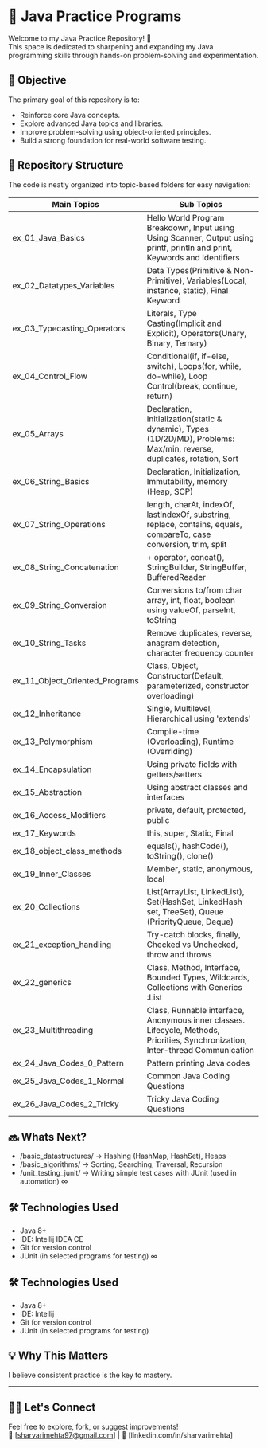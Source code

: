 # 🧠 Java Practice Programs

Welcome to my Java Practice Repository! 🚀  
This space is dedicated to sharpening and expanding my Java programming skills through hands-on problem-solving and experimentation.

## 🎯 Objective

The primary goal of this repository is to:
- Reinforce core Java concepts.
- Explore advanced Java topics and libraries.
- Improve problem-solving using object-oriented principles.
- Build a strong foundation for real-world software testing.

## 📂 Repository Structure

The code is neatly organized into topic-based folders for easy navigation:

| Main Topics                    | Sub Topics                                                                                                                       |
|--------------------------------|----------------------------------------------------------------------------------------------------------------------------------|
| ex_01_Java_Basics              | Hello World Program Breakdown, Input using Using Scanner, Output using printf, println and print, Keywords and Identifiers       |
| ex_02_Datatypes_Variables      | Data Types(Primitive & Non-Primitive), Variables(Local, instance, static), Final Keyword                                         |
| ex_03_Typecasting_Operators    | Literals, Type Casting(Implicit and Explicit), Operators(Unary, Binary, Ternary)                                                 |
| ex_04_Control_Flow             | Conditional(if, if-else, switch), Loops(for, while, do-while), Loop Control(break, continue, return)                             |
| ex_05_Arrays                   | Declaration, Initialization(static & dynamic), Types (1D/2D/MD), Problems: Max/min, reverse, duplicates, rotation, Sort          |
| ex_06_String_Basics            | Declaration, Initialization, Immutability, memory (Heap, SCP)                                                                    |
| ex_07_String_Operations        | length, charAt, indexOf, lastIndexOf, substring, replace, contains, equals, compareTo, case conversion, trim, split              |
| ex_08_String_Concatenation     | + operator, concat(), StringBuilder, StringBuffer, BufferedReader                                                                |
| ex_09_String_Conversion        | Conversions to/from char array, int, float, boolean using valueOf, parseInt, toString                                            |
| ex_10_String_Tasks             | Remove duplicates, reverse, anagram detection, character frequency counter                                                       |
| ex_11_Object_Oriented_Programs | Class, Object, Constructor(Default, parameterized, constructor overloading)                                                      |
| ex_12_Inheritance              | Single, Multilevel, Hierarchical using 'extends'                                                                                 |
| ex_13_Polymorphism             | Compile-time (Overloading), Runtime (Overriding)                                                                                 |
| ex_14_Encapsulation            | Using private fields with getters/setters                                                                                        |
| ex_15_Abstraction              | Using abstract classes and interfaces                                                                                            |
| ex_16_Access_Modifiers         | private, default, protected, public                                                                                              |
| ex_17_Keywords                 | this, super, Static, Final                                                                                                       |
| ex_18_object_class_methods     | equals(), hashCode(), toString(), clone()                                                                                        |
| ex_19_Inner_Classes            | Member, static, anonymous, local                                                                                                 |
| ex_20_Collections              | List(ArrayList, LinkedList), Set(HashSet, LinkedHash set, TreeSet), Queue (PriorityQueue, Deque)                                 |
| ex_21_exception_handling       | Try-catch blocks, finally, Checked vs Unchecked, throw and throws                                                                |
| ex_22_generics                 | Class, Method, Interface, Bounded Types, Wildcards, Collections with Generics :List<String>                                      | 
| ex_23_Multithreading           | Class, Runnable interface, Anonymous inner classes. Lifecycle, Methods, Priorities, Synchronization, Inter-thread Communication  |
| ex_24_Java_Codes_0_Pattern     | Pattern printing Java codes                                                                                                      |
| ex_25_Java_Codes_1_Normal      | Common Java Coding Questions                                                                                                     |
| ex_26_Java_Codes_2_Tricky      | Tricky Java Coding Questions                                                                                                     |

## 🔜 Whats Next? 
- /basic_datastructures/     → Hashing (HashMap, HashSet), Heaps
- /basic_algorithms/         → Sorting, Searching, Traversal, Recursion
- /unit_testing_junit/       → Writing simple test cases with JUnit (used in automation) 
∞

## 🛠 Technologies Used

- Java 8+
- IDE: Intellij IDEA CE
- Git for version control
- JUnit (in selected programs for testing)
∞

## 🛠 Technologies Used

- Java 8+
- IDE: Intellij
- Git for version control
- JUnit (in selected programs for testing)

## 💡 Why This Matters

I believe consistent practice is the key to mastery.

---

## 🙋‍♂️ Let's Connect

Feel free to explore, fork, or suggest improvements!  
📧 [sharvarimehta97@gmail.com] | 💼 [linkedin.com/in/sharvarimehta]